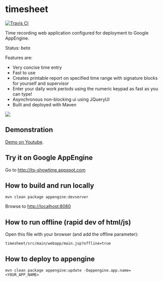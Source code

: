 timesheet
=========
[![Travis CI](https://travis-ci.org/davidmoten/timesheet.svg)](https://travis-ci.org/davidmoten/timesheet)<br/>

Time recording web application configured for deployment to Google AppEngine. 

Status: *beta*

Features are:

* Very concise time entry
* Fast to use
* Creates printable report on specified time range with signature blocks for yourself and supervisor
* Enter your daily work periods using the numeric keypad as fast as you can type!
* Asynchronous non-blocking ui using JQueryUI
* Built and deployed with Maven

<img src="https://raw.github.com/davidmoten/timesheet/master/src/docs/screen.png"/>

Demonstration
-------------------
[Demo on Youtube](http://www.youtube.com/watch?v=RsRdYpR1FGU).

Try it on Google AppEngine
----------------------------------
Go to http://its-showtime.appspot.com

How to build and run locally
-----------------------------
    mvn clean package appengine:devserver

Browse to [http://localhost:8080](http://localhost:8080)

How to run offline (rapid dev of html/js)
------------------------------------------
Open this file with your browser (and add the offline parameter):

    timesheet/src/main/webapp/main.jsp?offline=true

How to deploy to appengine
----------------------------
    mvn clean package appengine:update -Dappengine.app.name=<YOUR_APP_NAME>




